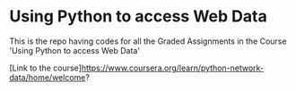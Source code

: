 # Using Python to access Web Data

This is the repo having codes for all the Graded Assignments in the Course 'Using Python to access Web Data'

[Link to the course]https://www.coursera.org/learn/python-network-data/home/welcome?
